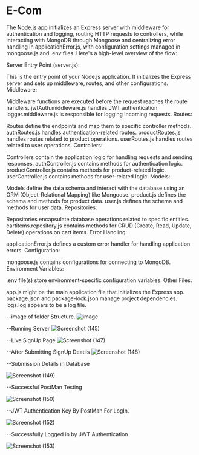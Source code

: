 # E-Com
The Node.js app initializes an Express server with middleware for authentication and logging, routing HTTP requests to controllers, while interacting with MongoDB through Mongoose and centralizing error handling in applicationError.js, with configuration settings managed in mongoose.js and .env files.
Here's a high-level overview of the flow:

Server Entry Point (server.js):

This is the entry point of your Node.js application.
It initializes the Express server and sets up middleware, routes, and other configurations.
Middleware:

Middleware functions are executed before the request reaches the route handlers.
jwtAuth.middleware.js handles JWT authentication.
logger.middleware.js is responsible for logging incoming requests.
Routes:

Routes define the endpoints and map them to specific controller methods.
authRoutes.js handles authentication-related routes.
productRoutes.js handles routes related to product operations.
userRoutes.js handles routes related to user operations.
Controllers:

Controllers contain the application logic for handling requests and sending responses.
authController.js contains methods for authentication logic.
productController.js contains methods for product-related logic.
userController.js contains methods for user-related logic.
Models:

Models define the data schema and interact with the database using an ORM (Object-Relational Mapping) like Mongoose.
product.js defines the schema and methods for product data.
user.js defines the schema and methods for user data.
Repositories:

Repositories encapsulate database operations related to specific entities.
cartitems.repository.js contains methods for CRUD (Create, Read, Update, Delete) operations on cart items.
Error Handling:

applicationError.js defines a custom error handler for handling application errors.
Configuration:

mongoose.js contains configurations for connecting to MongoDB.
Environment Variables:

.env file(s) store environment-specific configuration variables.
Other Files:

app.js might be the main application file that initializes the Express app.
package.json and package-lock.json manage project dependencies.
logs.log appears to be a log file.

--image of folder Structure.
![image](https://github.com/jiwankumar12yes/E-Com/assets/116423769/1e4e9501-7f10-43d7-9aa0-a11c6ecc4fd1)


--Running Server
![Screenshot (145)](https://github.com/jiwankumar12yes/E-Com/assets/116423769/26766159-a628-4887-b5db-3db6730adc9b)


--Live SignUp Page
![Screenshot (147)](https://github.com/jiwankumar12yes/E-Com/assets/116423769/62dcf895-dc00-4632-b4b6-1c2eebf38ff8)


--After Submitting SignUp Deatils
![Screenshot (148)](https://github.com/jiwankumar12yes/E-Com/assets/116423769/28abb461-bb97-4808-a914-52d85b67f2b6)

--Submission Details in Database

![Screenshot (149)](https://github.com/jiwankumar12yes/E-Com/assets/116423769/bfd1ed1d-824b-483e-b27b-f51dfea4e624)




--Successful PostMan Testing


![Screenshot (150)](https://github.com/jiwankumar12yes/E-Com/assets/116423769/86472656-760c-4c4f-b59b-4e9db2922187)




--JWT Authentication Key By PostMan For LogIn.


![Screenshot (152)](https://github.com/jiwankumar12yes/E-Com/assets/116423769/37d4be5e-6943-4a17-813d-a8d360d3fcdd)





--Successfully Logged in by JWT Authentication


![Screenshot (153)](https://github.com/jiwankumar12yes/E-Com/assets/116423769/a06942b4-1611-47aa-b34b-457b02917167)





